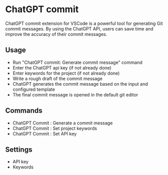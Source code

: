 # ChatGPT commit

ChatGPT commit extension for VSCode is a powerful tool for generating Git commit messages. By using the ChatGPT API, users can save time and improve the accuracy of their commit messages.

## Usage

-   Run "ChatGPT commit: Generate commit message" command
-   Enter the ChatGPT api key (if not already done)
-   Enter keywords for the project (if not already done)
-   Write a rough draft of the commit message
-   ChatGPT generates the commit message based on the input and configured template
-   The final commit message is opened in the default git editor

## Commands

-   ChatGPT Commit : Generate a commit message
-   ChatGPT Commit : Set project keywords
-   ChatGPT Commit : Set API key

## Settings

-   API key
-   Keywords
